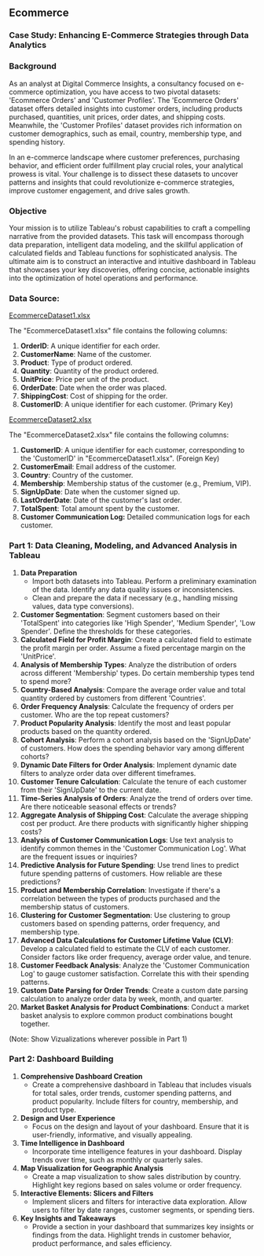 ## Ecommerce

### **Case Study: Enhancing E-Commerce Strategies through Data Analytics**

### **Background**

As an analyst at Digital Commerce Insights, a consultancy focused on e-commerce optimization, you have access to two pivotal datasets: 'Ecommerce Orders' and 'Customer Profiles'. The 'Ecommerce Orders' dataset offers detailed insights into customer orders, including products purchased, quantities, unit prices, order dates, and shipping costs. Meanwhile, the 'Customer Profiles' dataset provides rich information on customer demographics, such as email, country, membership type, and spending history.

In an e-commerce landscape where customer preferences, purchasing behavior, and efficient order fulfillment play crucial roles, your analytical prowess is vital. Your challenge is to dissect these datasets to uncover patterns and insights that could revolutionize e-commerce strategies, improve customer engagement, and drive sales growth.

### **Objective**

Your mission is to utilize Tableau's robust capabilities to craft a compelling narrative from the provided datasets. This task will encompass thorough data preparation, intelligent data modeling, and the skillful application of calculated fields and Tableau functions for sophisticated analysis. The ultimate aim is to construct an interactive and intuitive dashboard in Tableau that showcases your key discoveries, offering concise, actionable insights into the optimization of hotel operations and performance.

### **Data Source:**

[EcommerceDataset1.xlsx](https://prod-files-secure.s3.us-west-2.amazonaws.com/d1e1bc70-9ede-4c69-84fd-42c5605803a0/07ec29ab-411b-4b17-a413-27f1fbd798c7/EcommerceDataset1.xlsx)

The "EcommerceDataset1.xlsx" file contains the following columns:

1. **OrderID**: A unique identifier for each order.
2. **CustomerName**: Name of the customer.
3. **Product**: Type of product ordered.
4. **Quantity**: Quantity of the product ordered.
5. **UnitPrice**: Price per unit of the product.
6. **OrderDate**: Date when the order was placed.
7. **ShippingCost**: Cost of shipping for the order.
8. **CustomerID**: A unique identifier for each customer.  (Primary Key)

[EcommerceDataset2.xlsx](https://prod-files-secure.s3.us-west-2.amazonaws.com/d1e1bc70-9ede-4c69-84fd-42c5605803a0/edae67de-d62e-4613-b11a-2749b0a2149b/EcommerceDataset2.xlsx)

The "EcommerceDataset2.xlsx" file contains the following columns:

1. **CustomerID**: A unique identifier for each customer, corresponding to the 'CustomerID' in "EcommerceDataset1.xlsx". (Foreign Key)
2. **CustomerEmail**: Email address of the customer.
3. **Country**: Country of the customer.
4. **Membership**: Membership status of the customer (e.g., Premium, VIP).
5. **SignUpDate**: Date when the customer signed up.
6. **LastOrderDate**: Date of the customer's last order.
7. **TotalSpent**: Total amount spent by the customer.
8. **Customer Communication Log:** Detailed communication logs for each customer.

### **Part 1: Data Cleaning, Modeling, and Advanced Analysis in Tableau**

1. **Data Preparation**
    - Import both datasets into Tableau. Perform a preliminary examination of the data. Identify any data quality issues or inconsistencies.
    - Clean and prepare the data if necessary (e.g., handling missing values, data type conversions).
2. **Customer Segmentation**: Segment customers based on their 'TotalSpent' into categories like 'High Spender', 'Medium Spender', 'Low Spender'. Define the thresholds for these categories.
3. **Calculated Field for Profit Margin**: Create a calculated field to estimate the profit margin per order. Assume a fixed percentage margin on the 'UnitPrice'.
4. **Analysis of Membership Types**: Analyze the distribution of orders across different 'Membership' types. Do certain membership types tend to spend more?
5. **Country-Based Analysis**: Compare the average order value and total quantity ordered by customers from different 'Countries'.
6. **Order Frequency Analysis**: Calculate the frequency of orders per customer. Who are the top repeat customers?
7. **Product Popularity Analysis**: Identify the most and least popular products based on the quantity ordered.
8. **Cohort Analysis**: Perform a cohort analysis based on the 'SignUpDate' of customers. How does the spending behavior vary among different cohorts?
9. **Dynamic Date Filters for Order Analysis**: Implement dynamic date filters to analyze order data over different timeframes.
10. **Customer Tenure Calculation**: Calculate the tenure of each customer from their 'SignUpDate' to the current date.
11. **Time-Series Analysis of Orders**: Analyze the trend of orders over time. Are there noticeable seasonal effects or trends?
12. **Aggregate Analysis of Shipping Cost**: Calculate the average shipping cost per product. Are there products with significantly higher shipping costs?
13. **Analysis of Customer Communication Logs**: Use text analysis to identify common themes in the 'Customer Communication Log'. What are the frequent issues or inquiries?
14. **Predictive Analysis for Future Spending**: Use trend lines to predict future spending patterns of customers. How reliable are these predictions?
15. **Product and Membership Correlation**: Investigate if there's a correlation between the types of products purchased and the membership status of customers.
16. **Clustering for Customer Segmentation**: Use clustering to group customers based on spending patterns, order frequency, and membership type.
17. **Advanced Data Calculations for Customer Lifetime Value (CLV)**: Develop a calculated field to estimate the CLV of each customer. Consider factors like order frequency, average order value, and tenure.
18. **Customer Feedback Analysis**: Analyze the 'Customer Communication Log' to gauge customer satisfaction. Correlate this with their spending patterns.
19. **Custom Date Parsing for Order Trends**: Create a custom date parsing calculation to analyze order data by week, month, and quarter.
20. **Market Basket Analysis for Product Combinations**: Conduct a market basket analysis to explore common product combinations bought together.

(Note: Show Vizualizations wherever possible in Part 1)

### **Part 2: Dashboard Building**

1. **Comprehensive Dashboard Creation**
    - Create a comprehensive dashboard in Tableau that includes visuals for total sales, order trends, customer spending patterns, and product popularity. Include filters for country, membership, and product type.
2. **Design and User Experience**
    - Focus on the design and layout of your dashboard. Ensure that it is user-friendly, informative, and visually appealing.
3. **Time Intelligence in Dashboard**
    - Incorporate time intelligence features in your dashboard. Display trends over time, such as monthly or quarterly sales.
4. **Map Visualization for Geographic Analysis**
    - Create a map visualization to show sales distribution by country. Highlight key regions based on sales volume or order frequency.
5. **Interactive Elements: Slicers and Filters**
    - Implement slicers and filters for interactive data exploration. Allow users to filter by date ranges, customer segments, or spending tiers.
6. **Key Insights and Takeaways**
    - Provide a section in your dashboard that summarizes key insights or findings from the data. Highlight trends in customer behavior, product performance, and sales efficiency.
